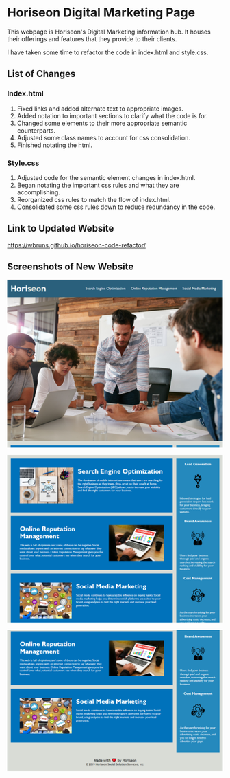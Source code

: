 # Horiseon Digital Marketing Page

This webpage is Horiseon's Digital Marketing information hub.  It houses their offerings and features that they provide to their clients.

I have taken some time to refactor the code in index.html and style.css.

## List of Changes

### Index.html

1. Fixed links and added alternate text to appropriate images.
2. Added notation to important sections to clarify what the code is for.
3. Changed some elements to their more appropriate semantic counterparts.
4. Adjusted some class names to account for css consolidation.
5. Finished notating the html.

### Style.css

1. Adjusted code for the semantic element changes in index.html.
2. Began notating the important css rules and what they are accomplishing.
3. Reorganized css rules to match the flow of index.html.
4. Consolidated some css rules down to reduce redundancy in the code.

## Link to Updated Website

https://wbruns.github.io/horiseon-code-refactor/

## Screenshots of New Website

![First screenshot](./Develop/assets/images/Screenshot-1.png)

![Second screenshot](./Develop/assets/images/Screenshot-2.png)

![Third screenshot](./Develop/assets/images/Screenshot-3.png)